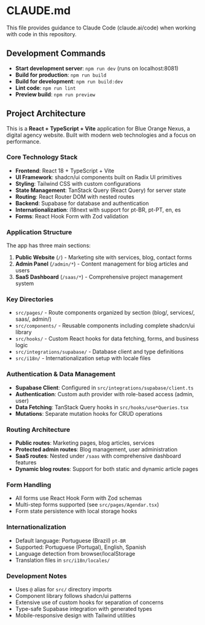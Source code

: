 # CLAUDE.md

This file provides guidance to Claude Code (claude.ai/code) when working with code in this repository.

## Development Commands

- **Start development server**: `npm run dev` (runs on localhost:8081)
- **Build for production**: `npm run build`
- **Build for development**: `npm run build:dev`
- **Lint code**: `npm run lint`
- **Preview build**: `npm run preview`

## Project Architecture

This is a **React + TypeScript + Vite** application for Blue Orange Nexus, a digital agency website. Built with modern web technologies and a focus on performance.

### Core Technology Stack

- **Frontend**: React 18 + TypeScript + Vite
- **UI Framework**: shadcn/ui components built on Radix UI primitives
- **Styling**: Tailwind CSS with custom configurations
- **State Management**: TanStack Query (React Query) for server state
- **Routing**: React Router DOM with nested routes
- **Backend**: Supabase for database and authentication
- **Internationalization**: i18next with support for pt-BR, pt-PT, en, es
- **Forms**: React Hook Form with Zod validation

### Application Structure

The app has three main sections:

1. **Public Website** (`/`) - Marketing site with services, blog, contact forms
2. **Admin Panel** (`/admin/*`) - Content management for blog articles and users
3. **SaaS Dashboard** (`/saas/*`) - Comprehensive project management system

### Key Directories

- `src/pages/` - Route components organized by section (blog/, services/, saas/, admin/)
- `src/components/` - Reusable components including complete shadcn/ui library
- `src/hooks/` - Custom React hooks for data fetching, forms, and business logic
- `src/integrations/supabase/` - Database client and type definitions
- `src/i18n/` - Internationalization setup with locale files

### Authentication & Data Management

- **Supabase Client**: Configured in `src/integrations/supabase/client.ts`
- **Authentication**: Custom auth provider with role-based access (admin, user)
- **Data Fetching**: TanStack Query hooks in `src/hooks/use*Queries.tsx`
- **Mutations**: Separate mutation hooks for CRUD operations

### Routing Architecture

- **Public routes**: Marketing pages, blog articles, services
- **Protected admin routes**: Blog management, user administration
- **SaaS routes**: Nested under `/saas` with comprehensive dashboard features
- **Dynamic blog routes**: Support for both static and dynamic article pages

### Form Handling

- All forms use React Hook Form with Zod schemas
- Multi-step forms supported (see `src/pages/Agendar.tsx`)
- Form state persistence with local storage hooks

### Internationalization

- Default language: Portuguese (Brazil) `pt-BR`
- Supported: Portuguese (Portugal), English, Spanish
- Language detection from browser/localStorage
- Translation files in `src/i18n/locales/`

### Development Notes

- Uses `@` alias for `src/` directory imports
- Component library follows shadcn/ui patterns
- Extensive use of custom hooks for separation of concerns
- Type-safe Supabase integration with generated types
- Mobile-responsive design with Tailwind utilities